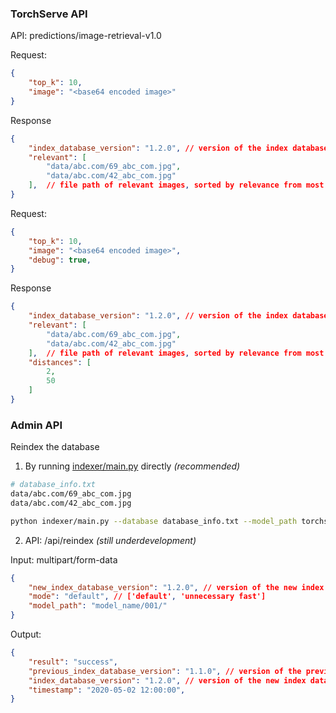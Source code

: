 ### TorchServe API

API: predictions/image-retrieval-v1.0

Request:

```json
{
    "top_k": 10,
    "image": "<base64 encoded image>"
}
```

Response

```json
{
    "index_database_version": "1.2.0", // version of the index database
    "relevant": [
        "data/abc.com/69_abc_com.jpg",
        "data/abc.com/42_abc_com.jpg"
    ],  // file path of relevant images, sorted by relevance from most relevant to least relevant
}
```

Request:

```json
{
    "top_k": 10,
    "image": "<base64 encoded image>",
    "debug": true,
}
```

Response

```json
{
    "index_database_version": "1.2.0", // version of the index database
    "relevant": [
        "data/abc.com/69_abc_com.jpg",
        "data/abc.com/42_abc_com.jpg"
    ],  // file path of relevant images, sorted by relevance from most relevant to least relevant
    "distances": [
        2,
        50
    ]
}
```

### Admin API

Reindex the database

1. By running [indexer/main.py](indexer/main.py) directly _(recommended)_

```bash
# database_info.txt
data/abc.com/69_abc_com.jpg
data/abc.com/42_abc_com.jpg

python indexer/main.py --database database_info.txt --model_path torchscripts_models/relahash_tf_efficientnetv2_b3_relahash_64_deepfashion2_200_0.0005_adam.pt --device cuda
```

2. API: /api/reindex _(still underdevelopment)_

Input: multipart/form-data

```json
{
    "new_index_database_version": "1.2.0", // version of the new index database
    "mode": "default", // ['default', 'unnecessary fast']
    "model_path": "model_name/001/"
}
```

Output:

```json
{
    "result": "success",
    "previous_index_database_version": "1.1.0", // version of the previous index database
    "index_database_version": "1.2.0", // version of the new index database
    "timestamp": "2020-05-02 12:00:00",
}
```